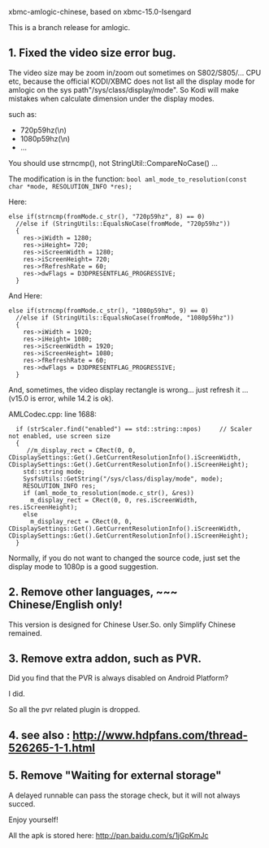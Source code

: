 xbmc-amlogic-chinese, based on xbmc-15.0-Isengard

This is a branch release for amlogic.

## 1. Fixed the video size error bug.

The video size may be zoom in/zoom out sometimes on S802/S805/... CPU etc, because the official KODI/XBMC
does not list all the display mode for amlogic on the sys path"/sys/class/display/mode". So Kodi will make
mistakes when calculate dimension under the display modes.

 such as:

- 720p59hz(\n)
- 1080p59hz(\n)
- ...

You should use strncmp(), not StringUtil::CompareNoCase() ...

The modification is in the function:
`bool aml_mode_to_resolution(const char *mode, RESOLUTION_INFO *res);`

Here:

```
else if(strncmp(fromMode.c_str(), "720p59hz", 8) == 0)
  //else if (StringUtils::EqualsNoCase(fromMode, "720p59hz"))
  {
    res->iWidth = 1280;
    res->iHeight= 720;
    res->iScreenWidth = 1280;
    res->iScreenHeight= 720;
    res->fRefreshRate = 60;
    res->dwFlags = D3DPRESENTFLAG_PROGRESSIVE;
  }
```

And Here:

```
else if(strncmp(fromMode.c_str(), "1080p59hz", 9) == 0)
  //else if (StringUtils::EqualsNoCase(fromMode, "1080p59hz"))
  {
    res->iWidth = 1920;
    res->iHeight= 1080;
    res->iScreenWidth = 1920;
    res->iScreenHeight= 1080;
    res->fRefreshRate = 60;
    res->dwFlags = D3DPRESENTFLAG_PROGRESSIVE;
  }
```


And, sometimes, the video display rectangle is wrong... just refresh it ...(v15.0 is error, while 14.2 is ok).


AMLCodec.cpp: line 1688:


```
  if (strScaler.find("enabled") == std::string::npos)     // Scaler not enabled, use screen size
  {                
     //m_display_rect = CRect(0, 0, CDisplaySettings::Get().GetCurrentResolutionInfo().iScreenWidth, CDisplaySettings::Get().GetCurrentResolutionInfo().iScreenHeight);
    std::string mode;
    SysfsUtils::GetString("/sys/class/display/mode", mode);
    RESOLUTION_INFO res;
    if (aml_mode_to_resolution(mode.c_str(), &res))
      m_display_rect = CRect(0, 0, res.iScreenWidth, res.iScreenHeight);
    else
      m_display_rect = CRect(0, 0, CDisplaySettings::Get().GetCurrentResolutionInfo().iScreenWidth, CDisplaySettings::Get().GetCurrentResolutionInfo().iScreenHeight);
  }
```


Normally, if you do not want to changed the source code, just set the display mode to 1080p is a good suggestion.

## 2. Remove other languages, ~~~ Chinese/English only! 

This version is designed for Chinese User.So. only Simplify Chinese remained. 

## 3. Remove extra addon, such as PVR.

Did you find that the PVR is always disabled on Android Platform?

I did. 

So all the pvr related plugin is dropped.

## 4. see also : http://www.hdpfans.com/thread-526265-1-1.html

## 5. Remove "Waiting for external storage"
A delayed runnable can pass the storage check, but it will not always succed.


Enjoy yourself!

All the apk is stored here:
http://pan.baidu.com/s/1jGpKmJc


